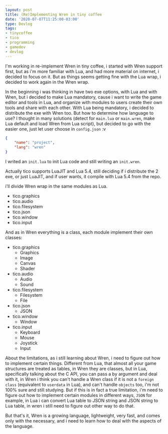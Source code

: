```yaml
---
layout: post
title: (Re)Implementing Wren in tiny coffee
date: '2020-07-07T11:25:00-03:00'
type: Devlog
tags:
- tinycoffee
- tico
- programming
- gamedev
- devlog
---
```


I'm working in re-implement Wren in tiny coffee, i started with Wren support first, but as i'm more familiar with Lua, and had more material on internet, i decided to focus on it. But as things seems getting fine with the Lua wrap, i decided to work again in the Wren wrap.

In the beginning i was thinking in have two exe options, with Lua and with Wren, but i decided to make Lua mandatory, cause i want to write the game editor and tools in Lua, and organize with modules to users create their own tools and share with each other. With Lua being mandatory, i decided to distribute the exe with Wren too. But how to determine how language to use? I thought in many solutions (detect for `main.lua` or `main.wren`, make Lua default and load Wren from Lua script), but decided to go with the easier one, just let user choose in `config.json` :v

```json
{
	"name": "project",
	"lang": "wren"
}
```

I writed an `init.lua` to init Lua code and still writing an `init.wren`.

Actually tico supports LuaJIT and Lua 5.4, still deciding if i distribute the 2 exe, or just LuaJIT, and if user wants, it compile with Lua 5.4 from the repo.

i'll divide Wren wrap in the same modules as Lua.

- tico.graphics
- tico.audio
- tico.filesystem
- tico.json
- tico.window
- tico.input

And as in Wren everything is a class, each module implement their own classes:

- tico.graphics
	- Graphics
	- Image
	- Canvas
	- Shader
- tico.audio
	- Audio
	- Sound
- tico.filesystem
	- Filesystem
	- File
- tico.json
	- JSON
- tico.window
	- Window
- tico.input
	- Keyboard
	- Mouse
	- Joystick
	- Input

About the limitations, as i still learning about Wren, i need to figure out how to implement certain things. Different from Lua, that almost all your game structures are treated as tables, in Wren they are classes, but in Lua, specifically talking about the C API, you can pass a by argument and deal with it, in Wren i think you can't handle a Wren class if it is not a `foreign class` (equivalent to `userdata` in Lua), and can't handle `objects` too, i'm not 100% sure and still studying. But if this is in fact a true limitation, i'm need to figure out how to implement certain modules in different ways, `JSON` for example, in Lua i can convert Lua table to JSON string and JSON string to Lua table, in wren i still need to figure out other way to do that.

But that's it, Wren is a growing language, lightweight, very fast, and comes only with the necessary, and i need to learn how to deal with the aspects of the language.
